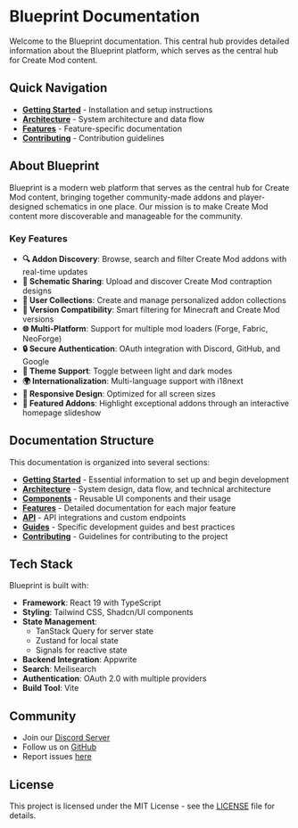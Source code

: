 # Blueprint Documentation

Welcome to the Blueprint documentation. This central hub provides detailed information about the Blueprint platform, which serves as the central hub for Create Mod content.

## Quick Navigation

- **[Getting Started](getting-started/installation.md)** - Installation and setup instructions
- **[Architecture](architecture/overview.md)** - System architecture and data flow
- **[Features](features/addons.md)** - Feature-specific documentation
- **[Contributing](contributing/workflow.md)** - Contribution guidelines

## About Blueprint

Blueprint is a modern web platform that serves as the central hub for Create Mod content, bringing together community-made addons and player-designed schematics in one place. Our mission is to make Create Mod content more discoverable and manageable for the community.

### Key Features

- **🔍 Addon Discovery**: Browse, search and filter Create Mod addons with real-time updates
- **📁 Schematic Sharing**: Upload and discover Create Mod contraption designs
- **👥 User Collections**: Create and manage personalized addon collections
- **🔄 Version Compatibility**: Smart filtering for Minecraft and Create Mod versions
- **🌐 Multi-Platform**: Support for multiple mod loaders (Forge, Fabric, NeoForge)
- **🔒 Secure Authentication**: OAuth integration with Discord, GitHub, and Google
- **🌙 Theme Support**: Toggle between light and dark modes
- **🌍 Internationalization**: Multi-language support with i18next
- **📱 Responsive Design**: Optimized for all screen sizes
- **🌟 Featured Addons**: Highlight exceptional addons through an interactive homepage slideshow

## Documentation Structure

This documentation is organized into several sections:

- **[Getting Started](getting-started/)** - Essential information to set up and begin development
- **[Architecture](architecture/)** - System design, data flow, and technical architecture
- **[Components](components/)** - Reusable UI components and their usage
- **[Features](features/)** - Detailed documentation for each major feature
- **[API](api/)** - API integrations and custom endpoints
- **[Guides](guides/)** - Specific development guides and best practices
- **[Contributing](contributing/)** - Guidelines for contributing to the project

## Tech Stack

Blueprint is built with:

- **Framework**: React 19 with TypeScript
- **Styling**: Tailwind CSS, Shadcn/UI components
- **State Management**:
  - TanStack Query for server state
  - Zustand for local state
  - Signals for reactive state
- **Backend Integration**: Appwrite
- **Search**: Meilisearch
- **Authentication**: OAuth 2.0 with multiple providers
- **Build Tool**: Vite

## Community

- Join our [Discord Server](https://discord.gg/kDa8YC8u5J)
- Follow us on [GitHub](https://github.com/blueprint-site)
- Report issues [here](https://github.com/blueprint-site/blueprint-create/issues)

## License

This project is licensed under the MIT License - see the [LICENSE](../LICENSE) file for details.
